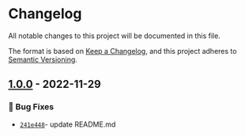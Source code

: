 # Changelog
All notable changes to this project will be documented in this file.

The format is based on [Keep a Changelog](https://keepachangelog.com/en/1.0.0/),
and this project adheres to [Semantic Versioning](https://semver.org/spec/v2.0.0.html).

## [1.0.0] - 2022-11-29
### :bug: Bug Fixes
- [`241e448`](https://github.com/clouddrove/terraform-gcp-vpc/commit/241e44863250ab7da37c2fdbc6f0f52b11e068ae)- update README.md



[1.0.0]: https://github.com/clouddrove/terraform-gcp-vpc/releases/tag/1.0.0

